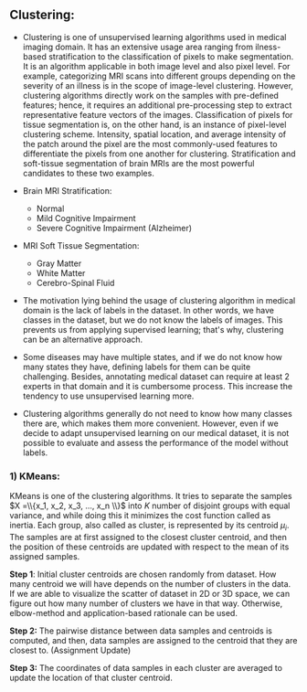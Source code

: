 
## Clustering:

* Clustering is one of unsupervised learning algorithms used in medical imaging domain. It has an extensive usage area ranging from ilness-based 
stratification to the classification of pixels to make segmentation. It is an algorithm applicable in both image level and also pixel level. For example,
categorizing MRI scans into different groups depending on the severity of an illness is in the scope of image-level clustering. However, clustering
algorithms directly work on the samples with pre-defined features; hence, it requires an additional pre-processing step to extract representative feature
vectors of the images. Classification of pixels for tissue segmentation is, on the other hand, is an instance of pixel-level clustering scheme. Intensity,
spatial location, and average intensity of the patch around the pixel are the most commonly-used features to differentiate the pixels from one another for
clustering. Stratification and soft-tissue segmentation of brain MRIs are the most powerful candidates to these two examples.

* Brain MRI Stratification:
  * Normal
  * Mild Cognitive Impairment
  * Severe Cognitive Impairment (Alzheimer)

* MRI Soft Tissue Segmentation:
  * Gray Matter
  * White Matter
  * Cerebro-Spinal Fluid


* The motivation lying behind the usage of clustering algorithm in medical domain is the lack of labels in the dataset. In other words, we have classes in 
the dataset, but we do not know the labels of images. This prevents us from applying supervised learning; that's why, clustering can be an alternative 
approach.

* Some diseases may have multiple states, and if we do not know how many states they have, defining labels for them can be quite challenging. Besides, 
annotating medical dataset can require at least 2 experts in that domain and it is cumbersome process. This increase the tendency to use unsupervised 
learning more. 

* Clustering algorithms generally do not need to know how many classes there are, which makes them more convenient. However, even if we decide to adapt
unsupervised learning on our medical dataset, it is not possible to evaluate and assess the performance of the model without labels.

### 1) KMeans:

KMeans is one of the clustering algorithms. It tries to separate the samples $X =\\{x_1, x_2, x_3, ..., x_n \\}$ into $K$ number of disjoint groups with 
equal variance, and while doing this it minimizes the cost function called as inertia. Each group, also called as cluster, is represented by its centroid
$\mu_i$. The samples are at first assigned to the closest cluster centroid, and then the position of these centroids are updated with respect to the mean
of its assigned samples. 

**Step 1**: Initial cluster centroids are chosen randomly from dataset. How many centroid we will have depends on the number of clusters in the data. 
If we are able to visualize the scatter of dataset in 2D or 3D space, we can figure out how many number of clusters we have in that way. Otherwise, 
elbow-method and application-based rationale can be used. 

**Step 2:** The pairwise distance between data samples and centroids is computed, and then, data samples are assigned to the centroid that they are closest 
to. (Assignment Update)

**Step 3:** The coordinates of data samples in each cluster are averaged to update the location of that cluster centroid.
